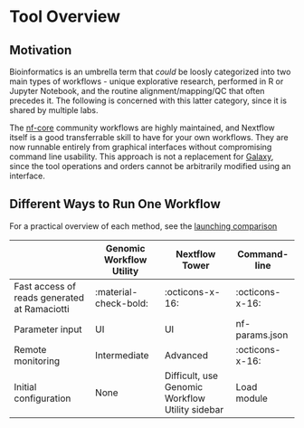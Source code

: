 # Tool Overview

## Motivation

Bioinformatics is an umbrella term that *could* be loosly categorized into two main types of workflows - unique explorative research, performed in R or Jupyter Notebook, and the routine alignment/mapping/QC that often precedes it. The following is concerned with this latter category, since it is shared by multiple labs. 

The [nf-core](https://nf-co.re/) community workflows are highly maintained, and Nextflow itself is a good transferrable skill to have for your own workflows. They are now runnable entirely from graphical interfaces without compromising command line usability. This approach is not a replacement for [Galaxy](https://usegalaxy.org.au/), since the tool operations and orders cannot be arbitrarily modified using an interface.

## Different Ways to Run One Workflow

For a practical overview of each method, see the [launching comparison](./Guides/nextflow.md#launching-comparison)

|| Genomic Workflow Utility | Nextflow Tower | Command-line |
| -- | -- | -- | -- |
| Fast access of reads generated at Ramaciotti | :material-check-bold: | :octicons-x-16: | :octicons-x-16: |
| Parameter input | UI | UI | nf-params.json |
| Remote monitoring | Intermediate | Advanced | :octicons-x-16: |
| Initial configuration | None | Difficult, use Genomic Workflow Utility sidebar | Load module |